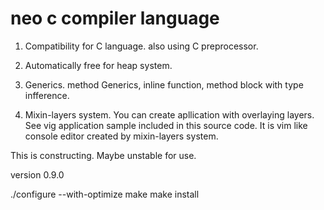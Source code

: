 # neo c compiler language

1. Compatibility for C language. also using C preprocessor.

2. Automatically free for heap system.

3. Generics. method Generics, inline function, method block with type infference.

4. Mixin-layers system. You can create apllication with overlaying layers. See vig application sample included in this source code. It is vim like console editor created by mixin-layers system.

This is constructing. Maybe unstable for use.

version 0.9.0

./configure --with-optimize
make
make install


